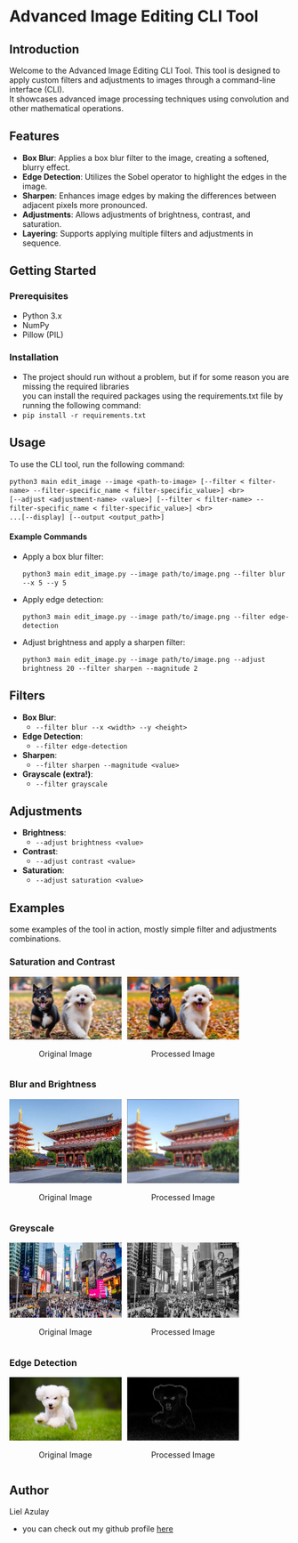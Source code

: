 # Advanced Image Editing CLI Tool

## Introduction

Welcome to the Advanced Image Editing CLI Tool.
This tool is designed to apply custom filters and adjustments to images through a command-line interface (CLI). <br>
It showcases advanced image processing techniques using convolution and other mathematical operations.

## Features

- **Box Blur**: Applies a box blur filter to the image, creating a softened, blurry effect.
- **Edge Detection**: Utilizes the Sobel operator to highlight the edges in the image.
- **Sharpen**: Enhances image edges by making the differences between adjacent pixels more pronounced.
- **Adjustments**: Allows adjustments of brightness, contrast, and saturation.
- **Layering**: Supports applying multiple filters and adjustments in sequence.

## Getting Started

### Prerequisites

- Python 3.x
- NumPy
- Pillow (PIL)
### Installation
- The project should run without a problem, but if for some reason you are missing the required libraries <br>
you can install the required packages using the requirements.txt file by running the following command:
- `pip install -r requirements.txt`

## Usage

To use the CLI tool, run the following command:

```
python3 main edit_image --image <path-to-image> [--filter < filter-name> --filter-specific_name < filter-specific_value>] <br>
[--adjust <adjustment-name> ‹value>] [--filter < filter-name> --filter-specific_name < filter-specific_value>] <br>
...[--display] [--output <output_path>]
```

#### Example Commands

- Apply a box blur filter:
  ```
  python3 main edit_image.py --image path/to/image.png --filter blur --x 5 --y 5
  ```

- Apply edge detection:
  ```
  python3 main edit_image.py --image path/to/image.png --filter edge-detection
  ```

- Adjust brightness and apply a sharpen filter:
  ```
  python3 main edit_image.py --image path/to/image.png --adjust brightness 20 --filter sharpen --magnitude 2
  ```

## Filters

- **Box Blur**:
  - `--filter blur --x <width> --y <height>`
- **Edge Detection**:
  - `--filter edge-detection`
- **Sharpen**:
  - `--filter sharpen --magnitude <value>`
- **Grayscale (extra!)**:
  - `--filter grayscale`

## Adjustments

- **Brightness**:
  - `--adjust brightness <value>`
- **Contrast**:
  - `--adjust contrast <value>`
- **Saturation**:
  - `--adjust saturation <value>`

## Examples
some examples of the tool in action, mostly simple filter and adjustments combinations.

### Saturation and Contrast

<div style="display: flex; flex-direction: row; gap: 2%;">
  <div style="text-align: center; width: 40%;">
    <img src="example_images/dogs_original.jpg" alt="original" style="width: 100%;">
    <p>Original Image</p>
  </div>
  <div style="text-align: center; width: 40%;">
    <img src="example_images/dogs_processed.jpg" alt="processed" style="width: 100%;">
    <p>Processed Image</p>
  </div>
</div>

### Blur and Brightness
<div style="display: flex; flex-direction: row; gap: 2%;">
  <div style="text-align: center; width: 40%;">
    <img src="example_images/tokyo_original.jpg" alt="original" style="width: 100%;">
    <p>Original Image</p>
  </div>
  <div style="text-align: center; width: 40%;">
    <img src="example_images/tokyo_processed.jpg" alt="processed" style="width: 100%;">
    <p>Processed Image</p>
  </div>
</div>

### Greyscale
<div style="display: flex; flex-direction: row; gap: 2%;">
  <div style="text-align: center; width: 40%;">
    <img src="example_images/times_square_original.jpg" alt="original" style="width: 100%;">
    <p>Original Image</p>
  </div>
  <div style="text-align: center; width: 40%;">
    <img src="example_images/times_square_processed.jpg" alt="processed" style="width: 100%;">
    <p>Processed Image</p>
  </div>
</div>

### Edge Detection
<div style="display: flex; flex-direction: row; gap: 2%;">
  <div style="text-align: center; width: 40%;">
    <img src="example_images/one_dog_original.jpg" alt="original" style="width: 100%;">
    <p>Original Image</p>
  </div>
  <div style="text-align: center; width: 40%;">
    <img src="example_images/one_dog_processed.jpg" alt="processed" style="width: 100%;">
    <p>Processed Image</p>
  </div>
</div>

## Author
Liel Azulay
- you can check out my github profile [here](https://github.com/liel20946)
